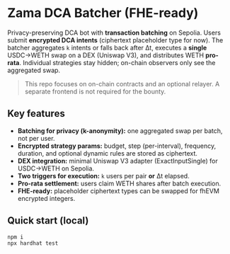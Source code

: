 # Zama DCA Batcher (FHE-ready)

Privacy-preserving DCA bot with **transaction batching** on Sepolia. Users submit **encrypted DCA intents** (ciphertext placeholder type for now). The batcher aggregates `k` intents or falls back after Δt, executes a **single** USDC→WETH swap on a DEX (Uniswap V3), and distributes WETH **pro-rata**. Individual strategies stay hidden; on-chain observers only see the aggregated swap.

> This repo focuses on on-chain contracts and an optional relayer. A separate frontend is not required for the bounty.

## Key features

- **Batching for privacy (k-anonymity):** one aggregated swap per batch, not per user.
- **Encrypted strategy params:** budget, step (per-interval), frequency, duration, and optional dynamic rules are stored as ciphertext.
- **DEX integration:** minimal Uniswap V3 adapter (ExactInputSingle) for USDC→WETH on Sepolia.
- **Two triggers for execution:** `k` users per pair **or** Δt elapsed.
- **Pro-rata settlement:** users claim WETH shares after batch execution.
- **FHE-ready:** placeholder ciphertext types can be swapped for fhEVM encrypted integers.

## Quick start (local)

```bash
npm i
npx hardhat test
